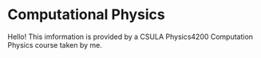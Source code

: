 # Computational Physics
Hello!
This imformation is provided by a CSULA Physics4200 Computation Physics course taken by me.

